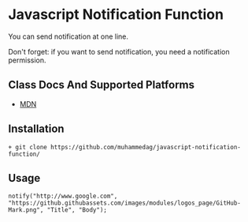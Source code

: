 # Javascript Notification Function

You can send notification at one line.

Don't forget: if you want to send notification, you need a notification permission.

## Class Docs And Supported Platforms
+ [MDN](https://developer.mozilla.org/en-US/docs/Web/API/Notification)

## Installation
````
+ git clone https://github.com/muhammedag/javascript-notification-function/
````

## Usage
````
notify("http://www.google.com", "https://github.githubassets.com/images/modules/logos_page/GitHub-Mark.png", "Title", "Body");
````
